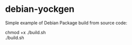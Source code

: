 # debian-yockgen
Simple example of Debian Package build from source code:   

chmod +x ./build.sh  
./build.sh   
